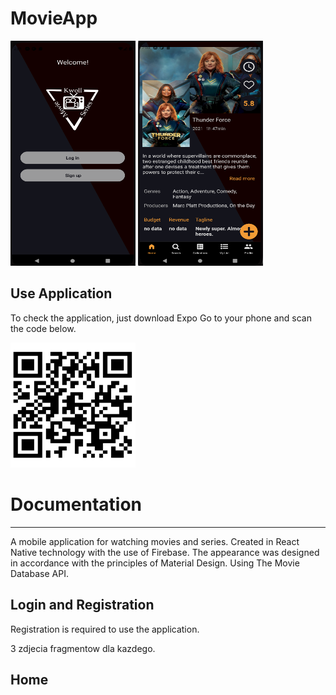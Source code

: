 # MovieApp

<span align="center"><img width="200px" height="360px" src="docs/menu.png"></span>
<span align="center"><img width="200px" height="360px" src="docs/moviedatail.png"></span>

## Use Application
To check the application, just download Expo Go to your phone and scan the code below. 

<span align="center"><img width="200px" height="200px" src="docs/qr.png"></span>

# Documentation
----------------------------------------------------------------------------------------------

A mobile application for watching movies and series. Created in React Native technology with the use of Firebase. 
The appearance was designed in accordance with the principles of Material Design. Using The Movie Database API. 

## Login and Registration
Registration is required to use the application. 

3 zdjecia fragmentow dla kazdego.

## Home 


